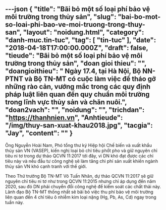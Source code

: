 ---json
{
    "title": "Bãi bỏ một số loại phí bảo vệ môi trường trong thủy sản",
    "slug": "bai-bo-mot-so-loai-phi-bao-ve-moi-truong-trong-thuy-san",
    "layout": "noidung.html",
    "category": "danh-muc.tin-tuc",
    "tag": [
        "tin-tuc"
    ],
    "date": "2018-04-18T17:00:00.000Z",
    "draft": false,
    "tieude": "Bãi bỏ một số loại phí bảo vệ môi trường trong thủy sản",
    "doan gioi thieu": "",
    "doangioithieu": "  Ngày 17.4, tại Hà Nội, Bộ NN-PTNT và Bộ TN-MT có cuộc làm việc để tháo gỡ những rào cản, vướng mắc trong các quy định pháp luật liên quan đến quy chuẩn môi trường trong lĩnh vực thủy sản và chăn nuôi.",
    "doan2vach": "",
    "noidung": "",
    "trichdan": "https://thanhnien.vn",
    "Anhtieude": "/img/thuy-san-xuat-khau2018.jpg",
    "tacgia": "Jay",
    "__content__": ""
}
---
<p><span style="font-size:14px">&Ocirc;ng Nguyễn Ho&agrave;i Nam, Ph&oacute; tổng thư k&yacute; Hiệp hội Chế biến v&agrave; xuất khẩu thủy sản VN (VASEP), kiến nghị loại bỏ chỉ ti&ecirc;u phốt pho v&agrave; giữ nguy&ecirc;n chỉ ti&ecirc;u ni tơ trong dự thảo QCVN 11:2017 tới đ&acirc;y, v&igrave; DN kh&oacute; đạt được c&aacute;c chỉ ti&ecirc;u n&agrave;y v&agrave; nếu đầu tư c&ocirc;ng nghệ sẽ l&agrave;m tăng chi ph&iacute; sản xuất khiến ng&agrave;nh thủy sản VN kh&oacute; cạnh tranh với thế giới.</span></p>

<p><span style="font-size:14px">Theo Thứ trưởng Bộ TN-MT V&otilde; Tuấn Nh&acirc;n, dự thảo QCVN 11:2017 sẽ giữ nguy&ecirc;n chỉ ti&ecirc;u ni tơ như trong QCVN 11:2015 nhưng chỉ &aacute;p dụng đến năm 2020, sau đ&oacute; DN phải chuyển đổi c&ocirc;ng nghệ để kiểm so&aacute;t c&aacute;c chất thải n&agrave;y. L&atilde;nh đạo Bộ TN-MT thống nhất sẽ b&atilde;i bỏ việc thu ph&iacute; bảo vệ m&ocirc;i trường li&ecirc;n quan đến 4 chỉ ti&ecirc;u &ocirc; nhiễm kim loại nặng (Hg, Pb, As, Cd) ngay trong tuần n&agrave;y.</span></p>
